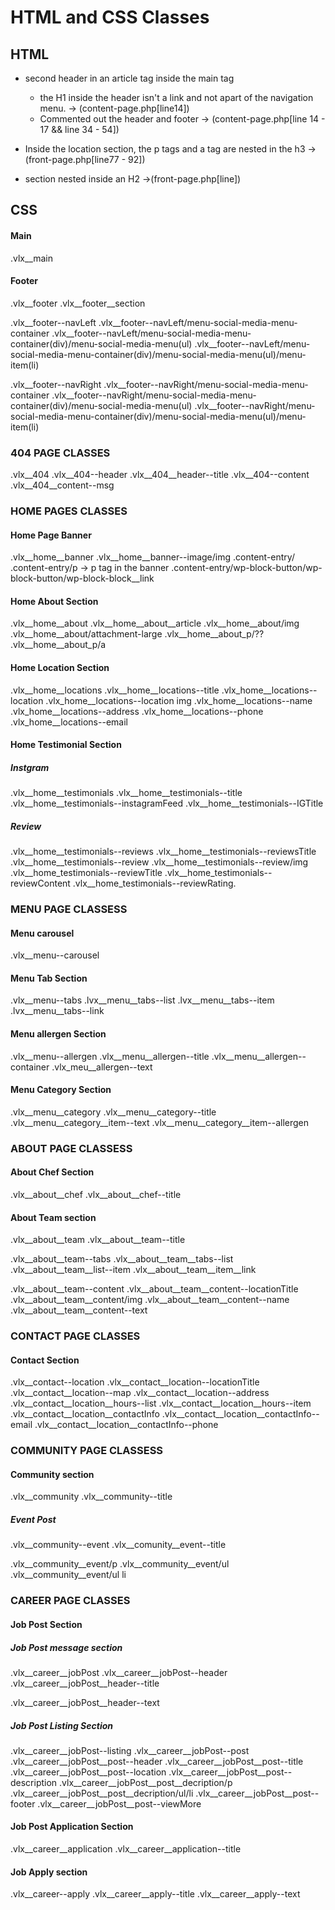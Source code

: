 # HTML and CSS Classes

## HTML

- second header in an article tag inside the main tag
  - the H1 inside the header isn't a link and not apart of the navigation menu. -> (content-page.php[line14])
  - Commented out the header and footer -> (content-page.php[line 14 - 17 && line 34 - 54])

- Inside the location section, the p tags and a tag are nested in the h3 ->(front-page.php[line77 - 92])

- section nested inside an H2
  ->(front-page.php[line])

## CSS

#### Main

  .vlx__main

#### Footer

  .vlx__footer
  .vlx__footer__section
  <!-- left Nav -->
  .vlx__footer--navLeft
    .vlx__footer--navLeft/menu-social-media-menu-container
      .vlx__footer--navLeft/menu-social-media-menu-container(div)/menu-social-media-menu(ul)
        .vlx__footer--navLeft/menu-social-media-menu-container(div)/menu-social-media-menu(ul)/menu-item(li)
  <!-- right Nav -->
  .vlx__footer--navRight
        .vlx__footer--navRight/menu-social-media-menu-container
      .vlx__footer--navRight/menu-social-media-menu-container(div)/menu-social-media-menu(ul)
        .vlx__footer--navRight/menu-social-media-menu-container(div)/menu-social-media-menu(ul)/menu-item(li)

### 404 PAGE CLASSES

  .vlx__404
  .vlx__404--header
  .vlx__404__header--title
  .vlx__404--content
  .vlx__404__content--msg

### HOME PAGES CLASSES

#### Home Page Banner

 .vlx__home__banner
 .vlx__home__banner--image/img
 .content-entry/
   .content-entry/p -> p tag in the banner
   .content-entry/wp-block-button/wp-block-button/wp-block-block__link

#### Home About Section

 .vlx__home__about
 .vlx__home__about__article
 .vlx__home__about/img
 .vlx__home__about/attachment-large
 .vlx__home__about_p/??
  .vlx__home__about_p/a

#### Home Location Section

  .vlx__home__locations
  .vlx__home__locations--title
  .vlx_home__locations--location
    .vlx_home__locations--location img
    .vlx_home__locations--name
    .vlx_home__locations--address
    .vlx_home__locations--phone
    .vlx_home__locations--email

#### Home Testimonial Section

##### Instgram

  .vlx__home__testimonials
  .vlx__home__testimonials--title
  .vlx__home__testimonials--instagramFeed
  .vlx__home__testimonials--IGTitle

##### Review

  .vlx__home__testimonials--reviews
  .vlx__home__testimonials--reviewsTitle
  .vlx__home__testimonials--review
    .vlx__home__testimonials--review/img
  .vlx__home_testimonials--reviewTitle
  .vlx__home_testimonials--reviewContent
  .vlx__home_testimonials--reviewRating. 

### MENU PAGE CLASSESS

#### Menu carousel

  .vlx__menu--carousel

#### Menu Tab Section

  .vlx__menu--tabs
    .lvx__menu__tabs--list
    .lvx__menu__tabs--item
    .lvx__menu__tabs--link

#### Menu allergen Section

  .vlx__menu--allergen
  .vlx__menu__allergen--title
  .vlx__menu__allergen--container
  .vlx_meu__allergen--text

#### Menu Category Section

  .vlx__menu__category
  .vlx__menu__category--title
  .vlx__menu__category__item--text
  .vlx__menu__category__item--allergen

### ABOUT PAGE CLASSESS

#### About Chef Section

  .vlx__about__chef
  .vlx__about__chef--title

#### About Team section

  .vlx__about__team
  .vlx__about__team--title
  <!-- tabs -->
  .vlx__about__team--tabs
  .vlx__about__team__tabs--list
  .vlx__about__team__list--item
  .vlx__about__team__item__link
  <!-- content -->
  .vlx__about__team--content
  .vlx__about__team__content--locationTitle
  .vlx__about__team__content/img
  .vlx__about__team__content--name
  .vlx__about__team__content--text

### CONTACT PAGE CLASSES

#### Contact Section

  .vlx__contact--location
  .vlx__contact__location--locationTitle
  .vlx__contact__location--map
  .vlx__contact__location--address
  .vlx__contact__location__hours--list
  .vlx__contact__location__hours--item
  .vlx__contact__location__contactInfo
    .vlx__contact__location__contactInfo--email
    .vlx__contact__location__contactInfo--phone

### COMMUNITY PAGE CLASSESS

#### Community section

  .vlx__community
  .vlx__community--title

##### Event Post

  .vlx__community--event
  .vlx__comunity__event--title
  <!-- p, ul, li can't be access from the page-community.php template - select elements -->
  .vlx__community__event/p
  .vlx__community__event/ul
    .vlx__community__event/ul li

### CAREER PAGE CLASSES

#### Job Post Section

##### Job Post message section

  .vlx__career__jobPost
  .vlx__career__jobPost--header
  .vlx__career__jobPost__header--title
  <!-- empty p tag -->
  .vlx__career__jobPost__header--text

##### Job Post Listing Section

  .vlx__career__jobPost--listing
  .vlx__career__jobPost--post
  .vlx__career__jobPost__post--header
  .vlx__career__jobPost__post--title
  .vlx__career__jobPost__post--location
  .vlx__career__jobPost__post--description
  .vlx__career__jobPost__post__decription/p
  .vlx__career__jobPost__post__decription/ul/li
  .vlx__career__jobPost__post--footer
  .vlx__career__jobPost__post--viewMore

#### Job Post Application Section

  .vlx__career__application
  .vlx__career__application--title

#### Job Apply section

  .vlx__career--apply
  .vlx__career__apply--title
  .vlx__career__apply--text
